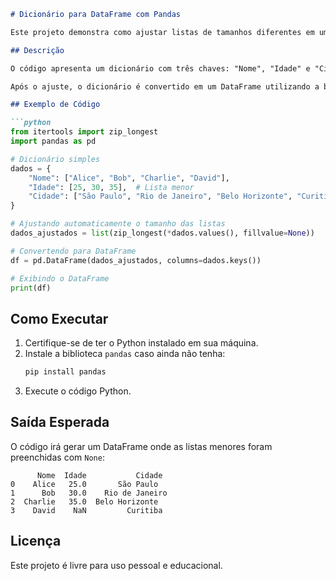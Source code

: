 
```markdown
# Dicionário para DataFrame com Pandas

Este projeto demonstra como ajustar listas de tamanhos diferentes em um dicionário e convertê-las em um DataFrame utilizando a biblioteca `pandas` no Python.

## Descrição

O código apresenta um dicionário com três chaves: "Nome", "Idade" e "Cidade". As listas associadas a essas chaves possuem tamanhos diferentes. Para criar um DataFrame utilizando essas listas, é necessário ajustá-las para que todas tenham o mesmo comprimento. Isso é feito utilizando o método `zip_longest` da biblioteca `itertools`, que preenche as listas menores com valores `None`.

Após o ajuste, o dicionário é convertido em um DataFrame utilizando a biblioteca `pandas`.

## Exemplo de Código

```python
from itertools import zip_longest
import pandas as pd

# Dicionário simples
dados = {
    "Nome": ["Alice", "Bob", "Charlie", "David"],
    "Idade": [25, 30, 35],  # Lista menor
    "Cidade": ["São Paulo", "Rio de Janeiro", "Belo Horizonte", "Curitiba"]
}

# Ajustando automaticamente o tamanho das listas
dados_ajustados = list(zip_longest(*dados.values(), fillvalue=None))

# Convertendo para DataFrame
df = pd.DataFrame(dados_ajustados, columns=dados.keys())

# Exibindo o DataFrame
print(df)
```

## Como Executar

1. Certifique-se de ter o Python instalado em sua máquina.
2. Instale a biblioteca `pandas` caso ainda não tenha:
   ```bash
   pip install pandas
   ```
3. Execute o código Python.

## Saída Esperada

O código irá gerar um DataFrame onde as listas menores foram preenchidas com `None`:

```
      Nome  Idade           Cidade
0    Alice   25.0       São Paulo
1      Bob   30.0    Rio de Janeiro
2  Charlie   35.0  Belo Horizonte
3    David    NaN         Curitiba
```

## Licença

Este projeto é livre para uso pessoal e educacional.
```
